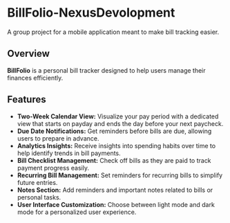 # BillFolio-NexusDevolopment
A group project for a mobile application meant to make bill tracking easier.
## Overview 
**BillFolio** is a personal bill tracker designed to help users manage their finances efficiently.

## Features
- **Two-Week Calendar View:** Visualize your pay period with a dedicated view that starts on payday and ends the day before your next paycheck.
- **Due Date Notifications:** Get reminders before bills are due, allowing users to prepare in advance.
- **Analytics Insights:** Receive insights into spending habits over time to help identify trends in bill payments.
- **Bill Checklist Management:** Check off bills as they are paid to track payment progress easily.
- **Recurring Bill Management:** Set reminders for recurring bills to simplify future entries.
- **Notes Section:** Add reminders and important notes related to bills or personal tasks.
- **User Interface Customization:** Choose between light mode and dark mode for a personalized user experience.
